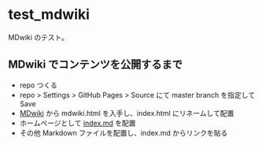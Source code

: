 # test_mdwiki
MDwiki のテスト。

## MDwiki でコンテンツを公開するまで
- repo つくる
- repo > Settings > GitHub Pages > Source にて master branch を指定して Save
- [MDwiki](https://github.com/Dynalon/mdwiki) から mdwiki.html を入手し、index.html にリネームして配置
- ホームページとして [index.md](index.md) を配置
- その他 Markdown ファイルを配置し、index.md からリンクを貼る
